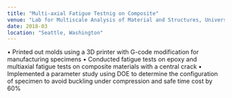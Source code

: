 ```yaml
---
title: "Multi-axial Fatigue Testnig on Composite"
venue: "Lab for Multiscale Analysis of Material and Structures, University of Washington"
date: 2018-03  
location: "Seattle, Washington"
---
```


• Printed out molds using a 3D printer with G-code modification for manufacturing specimens 
• Conducted fatigue tests on epoxy and multiaxial fatigue tests on composite materials with a central crack
• Implemented a parameter study using DOE to determine the configuration of specimen to avoid buckling under compression and safe time cost by 60%
     


